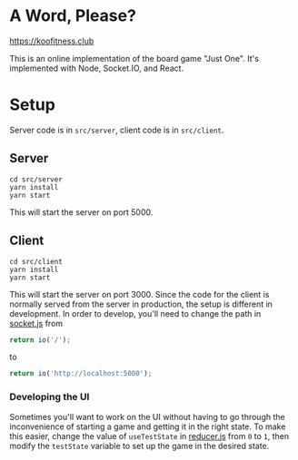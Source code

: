 # A Word, Please?

https://koofitness.club

This is an online implementation of the board game "Just One". It's implemented with Node, Socket.IO, and React.

# Setup

Server code is in `src/server`, client code is in `src/client`.

## Server

```
cd src/server
yarn install
yarn start
```

This will start the server on port 5000.

## Client

```
cd src/client
yarn install
yarn start
```

This will start the server on port 3000. Since the code for the client is normally served from the server in production, the setup is different in development. In order to develop, you'll need to change the path in [socket.js](./src/client/src/socket.js) from

```js
return io('/');
```

to

```js
return io('http://localhost:5000');
```

### Developing the UI

Sometimes you'll want to work on the UI without having to go through the inconvenience of starting a game and getting it in the right state. To make this easier, change the value of `useTestState` in [reducer.js](./src/client/src/store/reducer.js) from `0` to `1`, then modify the `testState` variable to set up the game in the desired state.
